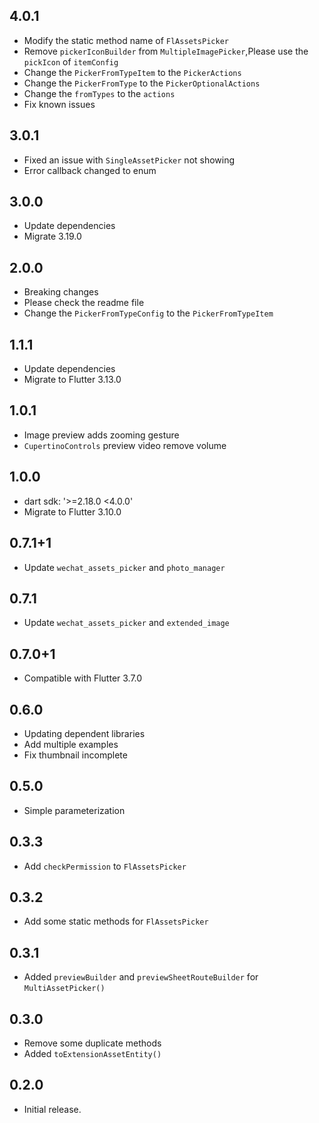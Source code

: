 ## 4.0.1

* Modify the static method name of `FlAssetsPicker`
* Remove `pickerIconBuilder` from `MultipleImagePicker`,Please use the `pickIcon` of `itemConfig`
* Change the `PickerFromTypeItem` to the `PickerActions`
* Change the `PickerFromType` to the `PickerOptionalActions`
* Change the `fromTypes` to the `actions`
* Fix known issues

## 3.0.1

* Fixed an issue with `SingleAssetPicker` not showing
* Error callback changed to enum

## 3.0.0

* Update dependencies
* Migrate 3.19.0

## 2.0.0

* Breaking changes
* Please check the readme file
* Change the `PickerFromTypeConfig` to the `PickerFromTypeItem`

## 1.1.1

* Update dependencies
* Migrate to Flutter 3.13.0

## 1.0.1

* Image preview adds zooming gesture
* `CupertinoControls` preview video remove volume

## 1.0.0

* dart sdk: '>=2.18.0 <4.0.0'
* Migrate to Flutter 3.10.0

## 0.7.1+1

* Update `wechat_assets_picker` and `photo_manager`

## 0.7.1

* Update `wechat_assets_picker` and `extended_image`

## 0.7.0+1

* Compatible with Flutter 3.7.0

## 0.6.0

* Updating dependent libraries
* Add multiple examples
* Fix thumbnail incomplete

## 0.5.0

* Simple parameterization

## 0.3.3

* Add `checkPermission` to `FlAssetsPicker`

## 0.3.2

* Add some static methods for `FlAssetsPicker`

## 0.3.1

* Added `previewBuilder` and `previewSheetRouteBuilder` for `MultiAssetPicker()`

## 0.3.0

* Remove some duplicate methods
* Added `toExtensionAssetEntity()`

## 0.2.0

* Initial release.
